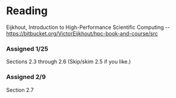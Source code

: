 
# Reading

Eijkhout, Introduction to High-Performance Scientific Computing -- https://bitbucket.org/VictorEijkhout/hpc-book-and-course/src

### Assigned 1/25

Sections 2.3 through 2.6 (Skip/skim 2.5 if you like.) 

### Assigned 2/9

Section 2.7

